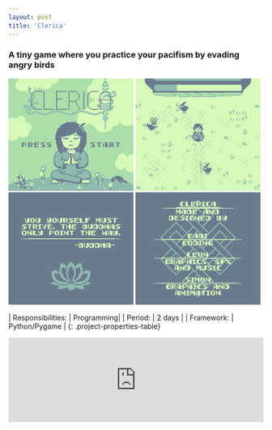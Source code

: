 ```yaml
---
layout: post
title: 'Clerica'
---
```


### A tiny game where you practice your pacifism by evading angry birds



<p float="left" style = "margin-left: auto; margin-right:auto">
  <img src="/assets/img/projects/Clerica/Clerica1.gif" width="49%" />
  <img src="/assets/img/projects/Clerica/Clerica2.png" width="49%" /> 
  <img src="/assets/img/projects/Clerica/Clerica3.png" width="49%" />
  <img src="/assets/img/projects/Clerica/Clerica4.png" width="49%" />
</p>

| Responsibilities: | Programming|
| Period: | 2 days |
| Framework: | Python/Pygame |
{: .project-properties-table}


<iframe frameborder="0" src="https://itch.io/embed/473401" width="100%" height="167"><a href="https://arbitraryarbitrary.itch.io/clerica">Clerica by arbitraryarbitrary</a></iframe>
